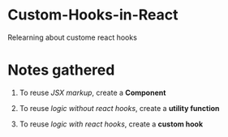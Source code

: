# Custom-Hooks-in-React

Relearning about custome react hooks

# Notes gathered

1. To reuse _JSX markup_, create a **Component**

2. To reuse _logic without react hooks_, create a **utility function**

3. To reuse _logic with react hooks_, create a **custom hook**
